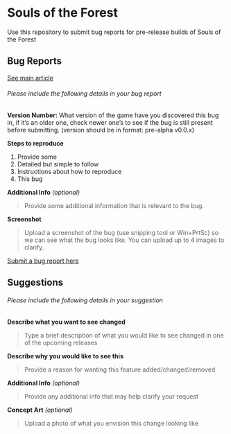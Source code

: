 Souls of the Forest
==============
Use this repository to submit bug reports for pre-release builds of Souls of the Forest

## Bug Reports
[See main article](Bug_Report.md)

###### Please include the following details in your bug report

**Version Number:** What version of the game have you discovered this bug in, if it’s an older one, check newer one’s to see if the bug is still present before submitting. (version should be in format: pre-alpha v0.0.x)

**Steps to reproduce**
  1. Provide some
  2. Detailed but simple to follow
  3. Instructions about how to reproduce
  4. This bug

**Additional Info** *(optional)*
>Provide some additional information that is relevant to the bug.

**Screenshot**
>Upload a screenshot of the bug (use snipping tool or Win+PrtSc) so we can see what the bug looks like. You can upload up to 4 images to clarify.

[Submit a bug report here](https://github.com/OS-Games-Official/SoulsOfTheForest/issues/new?assignees=&labels=bug&template=bug_report.md&title=%5BBUG%5D)

## Suggestions

###### Please include the following details in your suggestion

**Describe what you want to see changed**

> Type a brief description of what you would like to see changed in one of the upcoming releases

**Describe why you would like to see this**

> Provide a reason for wanting this feature added/changed/removed

**Additional Info** *(optional)*

> Provide any additional info that may help clarify your request

**Concept Art** *(optional)*

> Upload a photo of what you envision this change looking like
